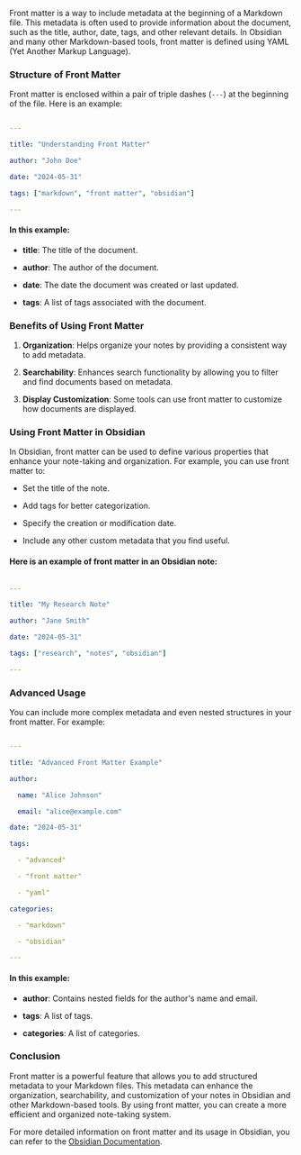 Front matter is a way to include metadata at the beginning of a Markdown file. This metadata is often used to provide information about the document, such as the title, author, date, tags, and other relevant details. In Obsidian and many other Markdown-based tools, front matter is defined using YAML (Yet Another Markup Language).
### Structure of Front Matter

Front matter is enclosed within a pair of triple dashes (`---`) at the beginning of the file. Here is an example:

```yaml

---

title: "Understanding Front Matter"

author: "John Doe"

date: "2024-05-31"

tags: ["markdown", "front matter", "obsidian"]

---

```

#### In this example:

- **title**: The title of the document.

- **author**: The author of the document.

- **date**: The date the document was created or last updated.

- **tags**: A list of tags associated with the document.

### Benefits of Using Front Matter

1. **Organization**: Helps organize your notes by providing a consistent way to add metadata.

2. **Searchability**: Enhances search functionality by allowing you to filter and find documents based on metadata.

3. **Display Customization**: Some tools can use front matter to customize how documents are displayed.

### Using Front Matter in Obsidian

In Obsidian, front matter can be used to define various properties that enhance your note-taking and organization. For example, you can use front matter to:

- Set the title of the note.

- Add tags for better categorization.

- Specify the creation or modification date.

- Include any other custom metadata that you find useful.

#### Here is an example of front matter in an Obsidian note:

```yaml

---

title: "My Research Note"

author: "Jane Smith"

date: "2024-05-31"

tags: ["research", "notes", "obsidian"]

---

```

### Advanced Usage

You can include more complex metadata and even nested structures in your front matter. For example:

```yaml

---

title: "Advanced Front Matter Example"

author:

  name: "Alice Johnson"

  email: "alice@example.com"

date: "2024-05-31"

tags:

  - "advanced"

  - "front matter"

  - "yaml"

categories:

  - "markdown"

  - "obsidian"

---

```
#### In this example:

- **author**: Contains nested fields for the author's name and email.

- **tags**: A list of tags.

- **categories**: A list of categories.
### Conclusion

Front matter is a powerful feature that allows you to add structured metadata to your Markdown files. This metadata can enhance the organization, searchability, and customization of your notes in Obsidian and other Markdown-based tools. By using front matter, you can create a more efficient and organized note-taking system.

For more detailed information on front matter and its usage in Obsidian, you can refer to the [Obsidian Documentation](https://help.obsidian.md/Advanced+topics/YAML+front+matter).